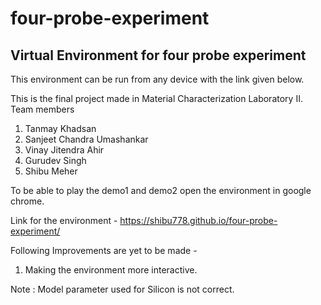 # four-probe-experiment
## Virtual Environment for four probe experiment

This environment can be run from any device with the link given below.

This is the final project made in Material Characterization Laboratory II.
Team members
1. Tanmay Khadsan
2. Sanjeet Chandra Umashankar
3. Vinay Jitendra Ahir
4. Gurudev Singh
5. Shibu Meher

To be able to play the demo1 and demo2 open the environment in google chrome.

Link for the environment - https://shibu778.github.io/four-probe-experiment/

Following Improvements are yet to be made -
1. Making the environment more interactive.

Note : Model parameter used for Silicon is not correct.